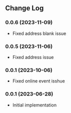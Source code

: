 ## Change Log

### 0.0.6 (2023-11-09)
- Fixed address blank issue

### 0.0.5 (2023-11-06)
- Fixed address issue

### 0.0.1 (2023-10-06)
- Fixed online event isshue
### 0.0.1 (2023-06-28)

- Initial implementation
